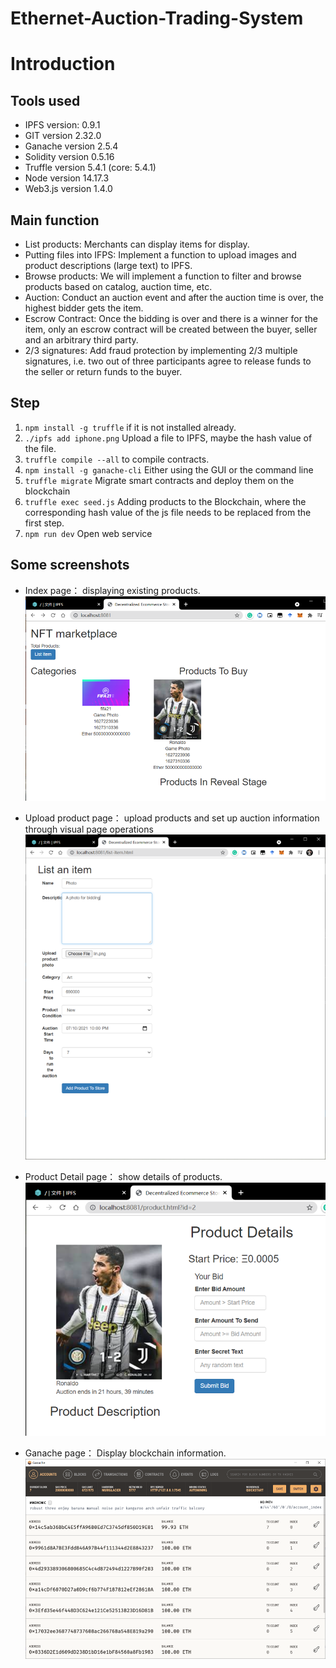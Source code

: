 # Ethernet-Auction-Trading-System

# Introduction

## Tools used

* IPFS 	    version: 0.9.1
* GIT 	    version 2.32.0
* Ganache version 2.5.4
* Solidity    version 0.5.16
* Truffle     version 5.4.1 (core: 5.4.1)
* Node 	    version 14.17.3
* Web3.js   version 1.4.0

## Main function

- List products: Merchants can display items for display.
- Putting files into IFPS: Implement a function to upload images and product descriptions (large text) to IPFS.
- Browse products: We will implement a function to filter and browse products based on catalog, auction time, etc.
- Auction: Conduct an auction event and after the auction time is over, the highest bidder gets the item.
- Escrow Contract: Once the bidding is over and there is a winner for the item, only an escrow contract will be created between the buyer, seller and an arbitrary third party.
- 2/3 signatures: Add fraud protection by implementing 2/3 multiple signatures, i.e. two out of three participants agree to release funds to the seller or return funds to the buyer.

## Step

1. `npm install -g truffle` if it is not installed already.
2. `./ipfs add iphone.png` Upload a file to IPFS, maybe the hash value of the file.
3. `truffle compile --all` to compile contracts.
4. `npm install -g ganache-cli` Either using the GUI or the command line
5. `truffle migrate` Migrate smart contracts and deploy them on the blockchain
6. `truffle exec seed.js` Adding products to the Blockchain, where the corresponding hash value of the js file needs to be replaced from the first step.
7. `npm run dev` Open web service

## Some screenshots

- Index page： displaying existing products.
![Index Page](https://raw.githubusercontent.com/jeremyRZ/Ethernet-Auction-Trading-System/main/screenshot/indexpage.png)


- Upload product page： upload products and set up auction information through visual page operations
![Index Page](https://raw.githubusercontent.com/jeremyRZ/Ethernet-Auction-Trading-System/main/screenshot/productdetail.png)


- Product Detail page： show details of products.
![Detail Page](https://raw.githubusercontent.com/jeremyRZ/Ethernet-Auction-Trading-System/main/screenshot/product.png)


- Ganache page： Display blockchain information.
![Index Page](https://raw.githubusercontent.com/jeremyRZ/Ethernet-Auction-Trading-System/main/screenshot/gan.png)
